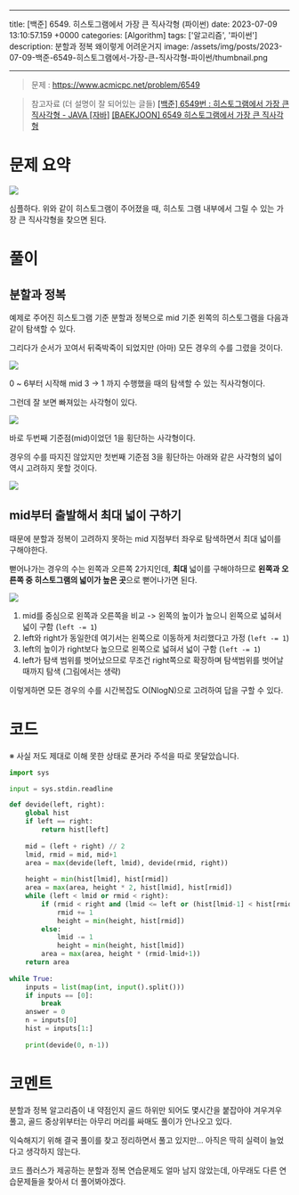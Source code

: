 

---
title: [백준] 6549. 히스토그램에서 가장 큰 직사각형 (파이썬)
date: 2023-07-09 13:10:57.159 +0000
categories: [Algorithm]
tags: ['알고리즘', '파이썬']
description: 분할과 정복 왜이렇게 어려운거지
image: /assets/img/posts/2023-07-09-백준-6549-히스토그램에서-가장-큰-직사각형-파이썬/thumbnail.png

---

> 문제 : https://www.acmicpc.net/problem/6549

> 참고자료 (더 설명이 잘 되어있는 글들)
> [[백준] 6549번 : 히스토그램에서 가장 큰 직사각형 - JAVA [자바]](https://st-lab.tistory.com/255)
> [[BAEKJOON] 6549 히스토그램에서 가장 큰 직사각형](https://jih3508.tistory.com/75)

# 문제 요약

![](/assets/img/posts/2023-07-09-백준-6549-히스토그램에서-가장-큰-직사각형-파이썬/img0.png)

심플하다.
위와 같이 히스토그램이 주어졌을 때, 히스토 그램 내부에서 그릴 수 있는 가장 큰 직사각형을 찾으면 된다.

# 풀이

## 분할과 정복

예제로 주어진 히스토그램 기준 분할과 정복으로 mid 기준 왼쪽의 히스토그램을 다음과 같이 탐색할 수 있다.

 그리다가 순서가 꼬여서 뒤죽박죽이 되었지만 (아마) 모든 경우의 수를 그렸을 것이다.
 
 ![](/assets/img/posts/2023-07-09-백준-6549-히스토그램에서-가장-큰-직사각형-파이썬/img1.png)

0 ~ 6부터 시작해 mid 3 -> 1 까지 수행했을 때의 탐색할 수 있는 직사각형이다.

그런데 잘 보면 빠져있는 사각형이 있다.

![](/assets/img/posts/2023-07-09-백준-6549-히스토그램에서-가장-큰-직사각형-파이썬/img2.png)

바로 두번째 기준점(mid)이었던 1을 횡단하는 사각형이다.

경우의 수를 따지진 않았지만 첫번째 기준점 3을 횡단하는 아래와 같은 사각형의 넓이 역시 고려하지 못할 것이다.

![](/assets/img/posts/2023-07-09-백준-6549-히스토그램에서-가장-큰-직사각형-파이썬/img3.png)

## mid부터 출발해서 최대 넓이 구하기

때문에 분할과 정복이 고려하지 못하는 mid 지점부터 좌우로 탐색하면서 최대 넓이를 구해야한다.

뻗어나가는 경우의 수는 왼쪽과 오른쪽 2가지인데, **최대** 넓이를 구해야하므로 **왼쪽과 오른쪽 중 히스토그램의 넓이가 높은 곳**으로 뻗어나가면 된다.

![](/assets/img/posts/2023-07-09-백준-6549-히스토그램에서-가장-큰-직사각형-파이썬/img4.png)

1. mid를 중심으로 왼쪽과 오른쪽을 비교 -> 왼쪽의 높이가 높으니 왼쪽으로 넓혀서 넓이 구함 (`left -= 1`)
2. left와 right가 동일한데 여기서는 왼쪽으로 이동하게 처리했다고 가정 (`left -= 1`)
3. left의 높이가 right보다 높으므로 왼쪽으로 넓혀서 넓이 구함 (`left -= 1`)
4. left가 탐색 범위를 벗어났으므로 무조건 right쪽으로 확장하며 탐색범위를 벗어날 때까지 탐색 (그림에서는 생략)

이렇게하면 모든 경우의 수를 시간복잡도 O(NlogN)으로 고려하여 답을 구할 수 있다.

# 코드

※ 사실 저도 제대로 이해 못한 상태로 푼거라 주석을 따로 못달았습니다.

```python
import sys

input = sys.stdin.readline

def devide(left, right):
    global hist
    if left == right:
        return hist[left]
    
    mid = (left + right) // 2
    lmid, rmid = mid, mid+1
    area = max(devide(left, lmid), devide(rmid, right))
    
    height = min(hist[lmid], hist[rmid])
    area = max(area, height * 2, hist[lmid], hist[rmid])
    while (left < lmid or rmid < right):
        if (rmid < right and (lmid <= left or (hist[lmid-1] < hist[rmid+1]))):
            rmid += 1
            height = min(height, hist[rmid])
        else:
            lmid -= 1
            height = min(height, hist[lmid])
        area = max(area, height * (rmid-lmid+1))
    return area
    
while True:
    inputs = list(map(int, input().split()))
    if inputs == [0]:
        break
    answer = 0
    n = inputs[0]
    hist = inputs[1:]
    
    print(devide(0, n-1))
```

# 코멘트

분할과 정복 알고리즘이 내 약점인지 골드 하위만 되어도 몇시간을 붙잡아야 겨우겨우 풀고, 골드 중상위부터는 아무리 머리를 싸매도 풀이가 안나오고 있다.

익숙해지기 위해 결국 풀이를 찾고 정리하면서 풀고 있지만... 아직은 딱히 실력이 늘었다고 생각하지 않는다.

코드 플러스가 제공하는 분할과 정복 연습문제도 얼마 남지 않았는데, 아무래도 다른 연습문제들을 찾아서 더 풀어봐야겠다.

        